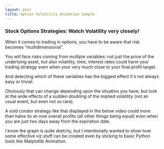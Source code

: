 ```yaml
---
layout: post
title: Option Volatility Animation Sample
---
```


###  Stock Options Strategies: Watch Volatility very closely!


When it comes to trading in options, you have to be aware that risk becomes “multidimensional”.

You will face risks coming from multiple variables: not just the price of the underlying asset, but also volatility, time, interest rates could harm your trading strategy even when your very much close to your final profit target.

And detecting which of these variables has the biggest effect it's not always easy or trivial.

Obviously that can change depending upon the situation you have, but look at the wide effects of a sudden doubling of the implied volatility (not an usual event, but even not so rare).

A sold condor strategy like that displayed in the below video could more than halve its at-now overall profits (all other things being equal) even when you are just two days away from the expiration date.

I know the graph is quite sketchy, but I intentionally wanted to show how some effective viz stuff can be created even by sticking to basic Python tools like Matplotlib Animation. 
